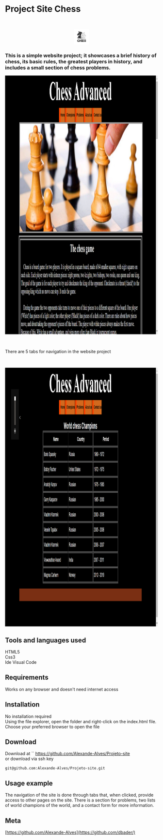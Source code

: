 
# Project Site Chess
<br />
<p align="center">
  <a href="https://github.com/alexanderritik/Best-README-Template">
    <img src="logo.jpg" alt="Logo" width="50" height="50">
  </a>
  <h3>
  <p align="center">


This is a simple website project; it showcases a brief history of chess, its basic rules, the greatest players in history, and includes a small section of chess problems.</p>
</h3>
<p align="center">
    <img src="chess1.png" alt="Logo" width="1050" height="850">
</p>
<br>
<p>
There are 5 tabs for navigation in the website project
  </p>
<br>
<p align="center">
    <img src="image.png" alt="Logo" width="1050" height="850">
</p>

## Tools and languages ​​used

HTML5<br>
Css3<br>
Ide Visual Code



## Requirements

Works on any browser and doesn't need internet access
## Installation


No installation required
<br>
 Using the file explorer, open the folder and right-click on the index.html file. Choose your preferred browser to open the file


## Download

Download at
``
https://github.com/Alexande-Alves/Projeto-site
<br>
or download via ssh key
```
git@github.com:Alexande-Alves/Projeto-site.git
```

## Usage example

   The navigation of the site is done through tabs that, when clicked, provide access to other pages on the site. There is a section for problems, two lists of world champions of the world, and a contact form for more information.

## Meta


[https://github.com/Alexande-Alves](https://github.com/dbader/)

[swift-image]:https://img.shields.io/badge/swift-3.0-orange.svg
[swift-url]: https://swift.org/
[license-image]: https://img.shields.io/badge/License-MIT-blue.svg
[license-url]: LICENSE
[travis-image]: https://img.shields.io/travis/dbader/node-datadog-metrics/master.svg?style=flat-square
[travis-url]: https://travis-ci.org/dbader/node-datadog-metrics
[codebeat-image]: https://codebeat.co/badges/c19b47ea-2f9d-45df-8458-b2d952fe9dad
[codebeat-url]: https://codebeat.co/projects/github-com-vsouza-awesomeios-com
